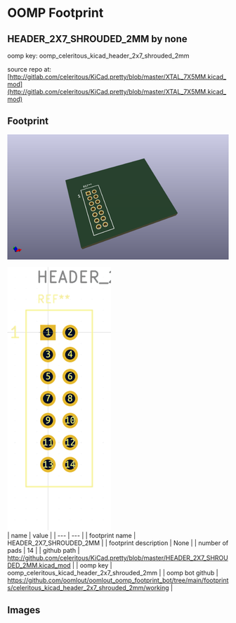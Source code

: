 # OOMP Footprint  
## HEADER_2X7_SHROUDED_2MM  by none  
  
oomp key: oomp_celeritous_kicad_header_2x7_shrouded_2mm  
  
source repo at: [http://gitlab.com/celeritous/KiCad.pretty/blob/master/XTAL_7X5MM.kicad_mod](http://gitlab.com/celeritous/KiCad.pretty/blob/master/XTAL_7X5MM.kicad_mod)  
## Footprint  
  
[![working_kicad_pcb_3d.png](working_kicad_pcb_3d_600.png)](working_kicad_pcb_3d.png)  
  
[![working.png](working_600.png)](working.png)  
| name | value | 
| --- | --- | 
| footprint name | HEADER_2X7_SHROUDED_2MM | 
| footprint description | None | 
| number of pads | 14 | 
| github path | http://github.com/celeritous/KiCad.pretty/blob/master/HEADER_2X7_SHROUDED_2MM.kicad_mod | 
| oomp key | oomp_celeritous_kicad_header_2x7_shrouded_2mm | 
| oomp bot github | https://github.com/oomlout/oomlout_oomp_footprint_bot/tree/main/footprints/celeritous_kicad_header_2x7_shrouded_2mm/working | 
## Images  

